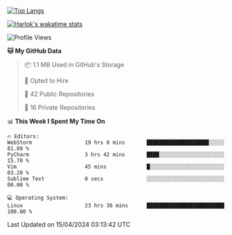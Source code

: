 [![Top Langs](https://github-readme-stats.vercel.app/api/top-langs/?username=remisiki&theme=dracula&layout=compact&hide=Jupyter%20Notebook,CSS,HTML&langs_count=10&exclude_repo=GMM-Demux-GUI)](https://github.com/anuraghazra/github-readme-stats)

[![Harlok's wakatime stats](https://github-readme-stats.vercel.app/api/wakatime?username=@remisiki&theme=dracula&layout=compact&langs_count=10&hide=other,html,css,text,json,markdown,jupyter)](https://github.com/anuraghazra/github-readme-stats)

<!--START_SECTION:waka-->
![Profile Views](http://img.shields.io/badge/Profile%20Views-1-blue)

**🐱 My GitHub Data** 

> 📦 1.1 MB Used in GitHub's Storage 
 > 
> 💼 Opted to Hire
 > 
> 📜 42 Public Repositories 
 > 
> 🔑 16 Private Repositories 
 > 
📊 **This Week I Spent My Time On** 

```text
🔥 Editors: 
WebStorm                 19 hrs 8 mins       ████████████████████░░░░░   81.09 % 
PyCharm                  3 hrs 42 mins       ████░░░░░░░░░░░░░░░░░░░░░   15.70 % 
Vim                      45 mins             █░░░░░░░░░░░░░░░░░░░░░░░░   03.20 % 
Sublime Text             0 secs              ░░░░░░░░░░░░░░░░░░░░░░░░░   00.00 % 

💻 Operating System: 
Linux                    23 hrs 36 mins      █████████████████████████   100.00 % 
```


 Last Updated on 15/04/2024 03:13:42 UTC
<!--END_SECTION:waka-->
